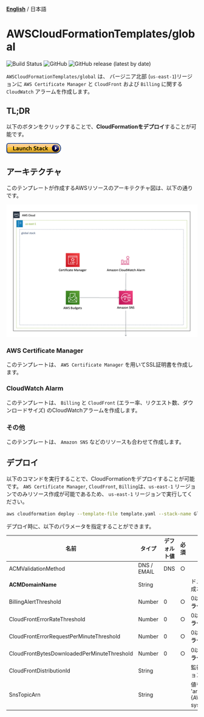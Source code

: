 [**English**](README.md) / 日本語

# AWSCloudFormationTemplates/global
![Build Status](https://codebuild.ap-northeast-1.amazonaws.com/badges?uuid=eyJlbmNyeXB0ZWREYXRhIjoidzhOZGpLeGpGQ1FmTVlkNkxTTGxIWFhMZk5BRXBmR1pVVHhWbWVIdmIzRyttcmw2RUF3YkxTWStMWTVReXJ2UkhhTUFlSitia3REVGFBcTAvR29uZ1pVPSIsIml2UGFyYW1ldGVyU3BlYyI6IjRLV2tpS0lhWDc1aDJpU1AiLCJtYXRlcmlhbFNldFNlcmlhbCI6MX0%3D&branch=master)
![GitHub](https://img.shields.io/github/license/eijikominami/aws-cloudformation-templates)
![GitHub release (latest by date)](https://img.shields.io/github/v/release/eijikominami/aws-cloudformation-templates)
 
``AWSCloudFormationTemplates/global`` は、 バージニア北部 (`us-east-1`)リージョンに ``AWS Certificate Manager`` と ``CloudFront`` および ``Billing`` に関する ``CloudWatch`` アラームを作成します。

## TL;DR

以下のボタンをクリックすることで、**CloudFormationをデプロイ**することが可能です。

[![cloudformation-launch-stack](../images/cloudformation-launch-stack.png)](https://console.aws.amazon.com/cloudformation/home?region=us-east-1#/stacks/create/review?stackName=GlobalSettings&templateURL=https://eijikominami.s3-ap-northeast-1.amazonaws.com/aws-cloudformation-templates/global/template.yaml) 

## アーキテクチャ

このテンプレートが作成するAWSリソースのアーキテクチャ図は、以下の通りです。

![](../images/architecture-global.png)

### AWS Certificate Manager

このテンプレートは、 ``AWS Certificate Manager`` を用いてSSL証明書を作成します。

### CloudWatch Alarm

このテンプレートは、 ``Billing`` と ``CloudFront`` (エラー率、リクエスト数、ダウンロードサイズ) のCloudWatchアラームを作成します。

### その他

このテンプレートは、 ``Amazon SNS`` などのリソースも合わせて作成します。

## デプロイ

以下のコマンドを実行することで、CloudFormationをデプロイすることが可能です。 
``AWS Certificate Manager``, ``CloudFront``, ``Billing``は、``us-east-1`` リージョンでのみリソース作成が可能であるため、 ``us-east-1`` リージョンで実行してください。

```bash
aws cloudformation deploy --template-file template.yaml --stack-name GlobalSettings --region us-east-1
```

デプロイ時に、以下のパラメータを指定することができます。

| 名前 | タイプ | デフォルト値 | 必須 | 詳細 | 
| --- | --- | --- | --- | --- |
| ACMValidationMethod | DNS / EMAIL | DNS | ○ | |
| **ACMDomainName** | String | | |ドメイン名を指定した場合、**SSL証明書**が作成されます。 |
| BillingAlertThreshold | Number | 0 | ○ | 0以外の値を指定した場合、**CloudWatchアラーム**が作成されます。 |
| CloudFrontErrorRateThreshold | Number | 0 | ○ | 0以外の値を指定した場合、**CloudWatchアラーム**が作成されます。 |
| CloudFrontErrorRequestPerMinuteThreshold | Number | 0 | ○ | 0以外の値を指定した場合、**CloudWatchアラーム**が作成されます。 |
| CloudFrontBytesDownloadedPerMinuteThreshold | Number | 0 | ○ | 0以外の値を指定した場合、**CloudWatchアラーム**が作成されます。 |
| CloudFrontDistributionId | String | | | 監視対象のCloudFrontのディストリビューションID |
| SnsTopicArn | String | | | 値を指定しなかった場合, 通知は 'arn:aws:sns:${AWS::Region}:${AWS::AccountId}:DefaultSecuritySettings-system-notifications' に送られます。 | 
